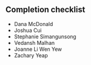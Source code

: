 ## Completion checklist
- Dana McDonald
- Joshua Cui
- Stephanie Simangunsong
- Vedansh Malhan
- Joanne Li Wen Yew
- Zachary Yeap
